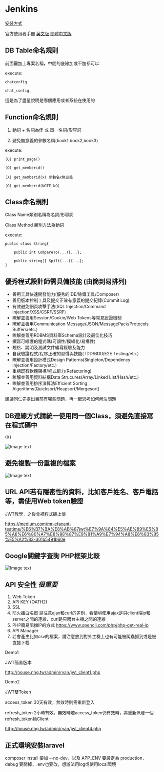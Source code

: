 Jenkins
====================================
<a target="_blank" href="https://dotblogs.com.tw/kinanson/2017/08/17/135639">安裝方式</a>


官方使用者手冊 <a target="_blank" href="https://jenkins.io/doc/book/">英文版</a> <a target="_blank" href="https://jenkins.io/zh/doc/">簡體中文版</a>



DB Table命名規則
------------
前面需加上專案名稱，中間的底線加或不加都可以

execute:
```
chatconfig

chat_config
```
這是為了盡量說明是哪個應用或者系統在使用的


Function命名規則
------------
1. 動詞 + 名詞為佳 或 單一名詞/形容詞

2. 避免無意義的參數名稱(book1,book2,book3)

execute:
```
(O) print_page()

(O) get_memberid()

(X) get_memberid(x) 參數名x無意義

(O) get_memberid(NOTE_NO)
```

Class命名規則
------------
Class Name類別名稱為名詞/形容詞

Class Method 類別方法為動詞

execute:
```
public class String{ 

    public int CompareTo(...){...}; 

    public string[] Spilt(...){...}; 
}
```

優秀程式設計師需具備技能 (由簡到易排列) 
------------
- 善用工具快速開發能力(優秀的IDE/除錯工具/Composer)
- 善用版本控制工具及提交正確有意義的提交紀錄(Commit Log)
- 有效避免網頁攻擊手法(SQL Injection/Command Injection/XSS/CSRF/SSRF)
- 瞭解並善用Session/Cookie/Web Tokens等常見認證機制
- 瞭解並善用Communication Message(JSON/MessagePack/Protocols Buffers/etc.)
- 瞭解並善用RDBMS資料庫Schema設計及最佳化技巧
- 撰寫可維護的程式碼(可讀性/模組化/易構性)
- 規格、說明及測試文件編寫經驗及能力
- 自我驗證程式/程序正確的習慣與技能(TDD/BDD/E2E Testing/etc.)
- 瞭解並善用設計模式Design Patterns(Singleton/Dependency Injection/Factory/etc.)
- 重構既有軟體架構/程式能力(Refactoring)
- 瞭解並善用資料結構Data Strucures(Array/Linked List/Hash/etc.)
- 瞭解並善用排序演算法Efficient Sorting Algorithms(Quicksort/Heapsort/Mergesort)

建議同仁先提出目前有哪些問題，再一起思考如何解決問題



DB連線方式請統一使用同一個Class，須避免直接寫在程式碼中
------------
(X)

![Image text](http://10.10.1.132/twhg-rd/programming-code-rules/blob/master/pic/a5.png)

避免複製一份重複的檔案
------------
![Image text](http://10.10.1.132/twhg-rd/programming-code-rules/blob/master/pic/a7.png)



URL API若有隱密性的資料，比如客戶姓名、客戶電話等，需使用Web token驗證
------------
JWT教學，之後會補程式碼上傳

https://medium.com/mr-efacani-teatime/%E6%B7%BA%E8%AB%87jwt%E7%9A%84%E5%AE%89%E5%85%A8%E6%80%A7%E8%88%87%E9%81%A9%E7%94%A8%E6%83%85%E5%A2%83-301b5491b60e


Google關鍵字查詢 PHP框架比較
------------
![Image text](http://10.10.1.132/twhg-rd/programming-code-rules/blob/master/pic/a8.png)


API 安全性 ***很重要***
------------
1. Web Token
2. API KEY (OATH2)
3. SSL
4. 防火牆白名單 請注意ajax和curl的差別，看情境使用ajax是只client端ip和server之間的連線，curl是只兩台主機之間的連線
5. PHP簡易阻擋IP的方式 https://www.opencli.com/php/php-get-real-ip
6. API Manager
7. 若會產生比如csv的檔案，請注意放到對外主機上也有可能被爬蟲抓到或是被直接下載

Demo1 

JWT簡易版本

http://house.nhg.tw/admin/ryan/jwt_client1.php

Demo2 

JWT雙Token

access_token 30天有效，無效時則需重新登入

refresh_token 2小時有效，無效時若access_token仍有效時，將重新派發一個refresh_token給Client

http://house.nhg.tw/admin/ryan/jwt_client4.php




正式環境安裝laravel
------------
composer install 要加 --no-dev，以及 APP_ENV 要設定為 production，debug 要關掉，.env也要改，想辦法用log或使用local環境


